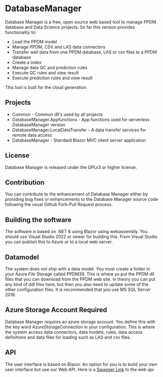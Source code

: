 # DatabaseManager

Database Manager is a free, open source web based tool to manage 
PPDM database and Data Science projects. So far this version provides functionality to:
* Load the PPDM model
* Manage PPDM, CSV and LAS data connectors
* Transfer well data from one PPDM database, LAS or csv files to a PPDM database 
* Create a index
* Manage data QC and prediction rules
* Execute QC rules and view result
* Execute prediction rules and view result

This tool is built for the cloud generation.

## Projects
* Common - Common dll's used by all projects 
* DatabaseManager.Appfunctions - App functions used for serverless DatabaseManager version
* DatabaseManager.LocalDataTransfer - A data transfer services for remote data access
* DatabaseManager - Standard Blazor MVC client server application

## License 
Database Manager is released under the GPLv3 or higher license.

## Contribution 
You can contribute to the enhancement of Database Manager either by providing 
bug fixes or enhancements to the Database Manager source code following the 
usual Github Fork-Pull Request process.

## Building the software
The software is based on .NET 6 using Blazor using webassembly. You should use
Visual Studio 2022 or newer for building this. From Visual Studio you can publish this to Azure or to a local web server.

## Datamodel
The system does not ship with a data model. You must create a folder in your Azure File Storage called PPDM39. This is where yo put the PPDM dll files that
you can download from the PPDM web site. In theory you can put any kind of ddl files here, but then you also need to update some of the other configuration
files. It is recommended that you use MS SQL Server 2019.

## Azure Storage Account Required
Database Manager requires an azure storage account. You define this with the key word AzureStorageConnection in your configuration. This is where the system access data connectors, data models, rules, data access definitions and data files for loading such as LAS and csv files.

## API
The user interface is based on Blazor. An option for you is to build your own user interface but use our Web API. Here is a [Swagger Link](https://petrodataonline.azurewebsites.net/swagger) to the web api 
